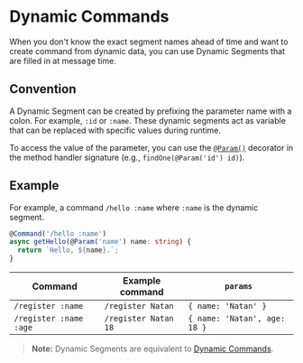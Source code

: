 # Dynamic Commands
When you don't know the exact segment names ahead of time and want to create command from dynamic data, you can use Dynamic Segments that are filled in at message time. 

## Convention
A Dynamic Segment can be created by prefixing the parameter name with a colon. For example, `:id` or `:name`. These dynamic segments act as variable that can be replaced with specific values during runtime.

To access the value of the parameter, you can use the [`@Param()`](/getting-started/param-decorators) decorator in the method handler signature (e.g., `findOne(@Param('id') id)`). 

## Example
For example, a  command `/hello :name` where `:name` is the dynamic segment.

```ts
@Command('/hello :name')
async getHello(@Param('name') name: string) {
  return `Hello, ${name}.`;
}
```

| Command                | Example command      | `params`                     |
|------------------------|----------------------|------------------------------|
| `/register :name`      | `/register Natan`    | `{ name: 'Natan' }`          |
| `/register :name :age` | `/register Natan 18` | `{ name: 'Natan', age: 18 }` |


> **Note:** Dynamic Segments are equivalent to [Dynamic Commands](/building-your-application/dynamic-commands).
